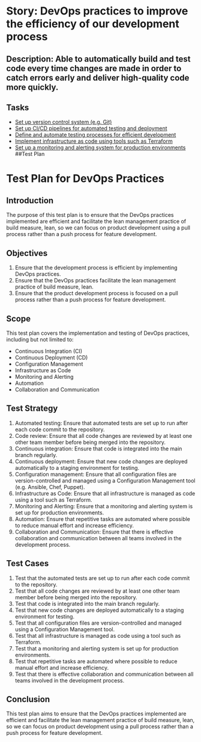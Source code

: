# Story: DevOps practices to improve the efficiency of our development process
## Description: Able to automatically build and test code every time changes are made in order to catch errors early and deliver high-quality code more quickly.
## Tasks
* [Set up version control system (e.g. Git)](tasks/task_git.md)
* [Set up CI/CD pipelines for automated testing and deployment](tasks/task_ci_cd_pipeline.md)
* [Define and automate testing processes for efficient development](tasks/task_auto_testing.md)
* [Implement infrastructure as code using tools such as Terraform](tasks/task_infrastructure_as_code.md)
* [Set up a monitoring and alerting system for production environments](tasks/task_set_up_monitering_and_alerting.md)
##Test Plan
# Test Plan for DevOps Practices

## Introduction
The purpose of this test plan is to ensure that the DevOps practices implemented are efficient and facilitate the lean management practice of build measure, lean, so we can focus on product development using a pull process rather than a push process for feature development.

## Objectives
1. Ensure that the development process is efficient by implementing DevOps practices.
2. Ensure that the DevOps practices facilitate the lean management practice of build measure, lean.
3. Ensure that the product development process is focused on a pull process rather than a push process for feature development.

## Scope
This test plan covers the implementation and testing of DevOps practices, including but not limited to:
- Continuous Integration (CI)
- Continuous Deployment (CD)
- Configuration Management
- Infrastructure as Code
- Monitoring and Alerting
- Automation
- Collaboration and Communication

## Test Strategy
1. Automated testing: Ensure that automated tests are set up to run after each code commit to the repository.
2. Code review: Ensure that all code changes are reviewed by at least one other team member before being merged into the repository.
3. Continuous integration: Ensure that code is integrated into the main branch regularly.
4. Continuous deployment: Ensure that new code changes are deployed automatically to a staging environment for testing.
5. Configuration management: Ensure that all configuration files are version-controlled and managed using a Configuration Management tool (e.g. Ansible, Chef, Puppet).
6. Infrastructure as Code: Ensure that all infrastructure is managed as code using a tool such as Terraform.
7. Monitoring and Alerting: Ensure that a monitoring and alerting system is set up for production environments.
8. Automation: Ensure that repetitive tasks are automated where possible to reduce manual effort and increase efficiency.
9. Collaboration and Communication: Ensure that there is effective collaboration and communication between all teams involved in the development process.

## Test Cases
1. Test that the automated tests are set up to run after each code commit to the repository.
2. Test that all code changes are reviewed by at least one other team member before being merged into the repository.
3. Test that code is integrated into the main branch regularly.
4. Test that new code changes are deployed automatically to a staging environment for testing.
5. Test that all configuration files are version-controlled and managed using a Configuration Management tool.
6. Test that all infrastructure is managed as code using a tool such as Terraform.
7. Test that a monitoring and alerting system is set up for production environments.
8. Test that repetitive tasks are automated where possible to reduce manual effort and increase efficiency.
9. Test that there is effective collaboration and communication between all teams involved in the development process.

## Conclusion
This test plan aims to ensure that the DevOps practices implemented are efficient and facilitate the lean management practice of build measure, lean, so we can focus on product development using a pull process rather than a push process for feature development.